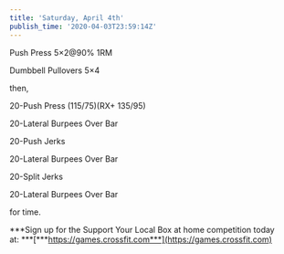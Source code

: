 ```yaml
---
title: 'Saturday, April 4th'
publish_time: '2020-04-03T23:59:14Z'
---
```


Push Press 5×2\@90% 1RM

Dumbbell Pullovers 5×4

then,

20-Push Press (115/75)(RX+ 135/95)

20-Lateral Burpees Over Bar

20-Push Jerks

20-Lateral Burpees Over Bar

20-Split Jerks

20-Lateral Burpees Over Bar

for time.

***Sign up for the Support Your Local Box at home competition today
at: ***[***https://games.crossfit.com***](https://games.crossfit.com)
